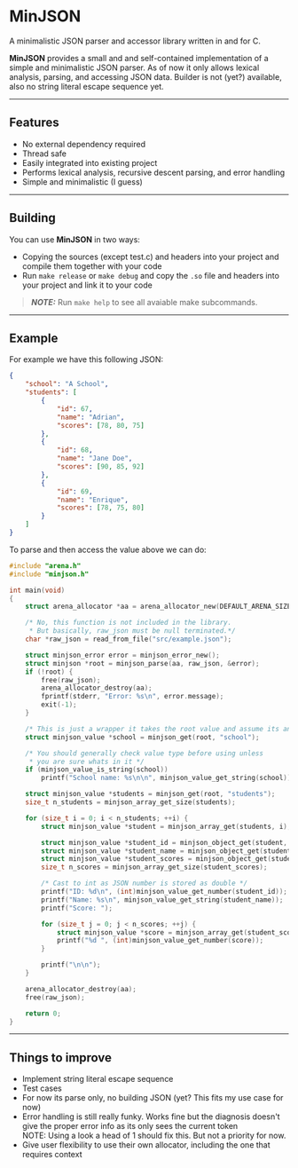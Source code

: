 # MinJSON
A minimalistic JSON parser and accessor library written in and for C.

**MinJSON** provides a small and and self-contained implementation of a simple and
minimalistic JSON parser. As of now it only allows lexical analysis, parsing, and
accessing JSON data. Builder is not (yet?) available, also no string literal escape
sequence yet.

---

## Features
- No external dependency required
- Thread safe
- Easily integrated into existing project
- Performs lexical analysis, recursive descent parsing, and error handling
- Simple and minimalistic (I guess)

---

## Building
You can use **MinJSON** in two ways:
- Copying the sources (except test.c) and headers into your project and compile them together with your code
- Run `make release` or `make debug` and copy the `.so` file and headers into your project and link it to your code
> **_NOTE:_** Run `make help` to see all avaiable make subcommands.

---

## Example
For example we have this following JSON:
```json
{
    "school": "A School",
    "students": [
        {
            "id": 67,
            "name": "Adrian",
            "scores": [78, 80, 75]
        },
        {
            "id": 68,
            "name": "Jane Doe",
            "scores": [90, 85, 92]
        },
        {
            "id": 69,
            "name": "Enrique",
            "scores": [78, 75, 80]
        }
    ]
}
```
To parse and then access the value above we can do:
```c
#include "arena.h"
#include "minjson.h"

int main(void)
{
    struct arena_allocator *aa = arena_allocator_new(DEFAULT_ARENA_SIZE);

    /* No, this function is not included in the library.
     * But basically, raw_json must be null terminated.*/
    char *raw_json = read_from_file("src/example.json");

    struct minjson_error error = minjson_error_new();
    struct minjson *root = minjson_parse(aa, raw_json, &error);
    if (!root) {
        free(raw_json);
        arena_allocator_destroy(aa);
        fprintf(stderr, "Error: %s\n", error.message);
        exit(-1);
    }

    /* This is just a wrapper it takes the root value and assume its an object */
    struct minjson_value *school = minjson_get(root, "school");

    /* You should generally check value type before using unless
     * you are sure whats in it */
    if (minjson_value_is_string(school))
        printf("School name: %s\n\n", minjson_value_get_string(school));

    struct minjson_value *students = minjson_get(root, "students");
    size_t n_students = minjson_array_get_size(students);

    for (size_t i = 0; i < n_students; ++i) {
        struct minjson_value *student = minjson_array_get(students, i);

        struct minjson_value *student_id = minjson_object_get(student, "id");
        struct minjson_value *student_name = minjson_object_get(student, "name");
        struct minjson_value *student_scores = minjson_object_get(student, "scores");
        size_t n_scores = minjson_array_get_size(student_scores);

        /* Cast to int as JSON number is stored as double */
        printf("ID: %d\n", (int)minjson_value_get_number(student_id));
        printf("Name: %s\n", minjson_value_get_string(student_name));
        printf("Score: ");

        for (size_t j = 0; j < n_scores; ++j) {
            struct minjson_value *score = minjson_array_get(student_scores, j);
            printf("%d ", (int)minjson_value_get_number(score));
        }

        printf("\n\n");
    }

    arena_allocator_destroy(aa);
    free(raw_json);

    return 0;
}
```

---

## Things to improve
- Implement string literal escape sequence
- Test cases
- For now its parse only, no building JSON (yet? This fits my use case for now)
- Error handling is still really funky. Works fine but the diagnosis doesn't
  give the proper error info as its only sees the current token \
  NOTE: Using a look a head of 1 should fix this. But not a priority for now.
- Give user flexibility to use their own allocator, including the one that requires context
